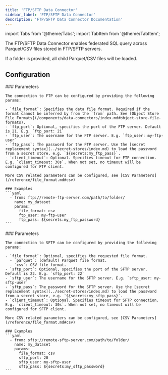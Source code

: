 ```yaml
---
title: 'FTP/SFTP Data Connector'
sidebar_label: 'FTP/SFTP Data Connector'
description: 'FTP/SFTP Data Connector Documentation'
---
```


import Tabs from '@theme/Tabs';
import TabItem from '@theme/TabItem';

The FTP/SFTP Data Connector enables federated SQL query across Parquet/CSV files stored in FTP/SFTP servers.

If a folder is provided, all child Parquet/CSV files will be loaded.

## Configuration

<Tabs>
  <TabItem value="ftp" label="FTP" default>
    ### Parameters

    The connection to FTP can be configured by providing the following params:

    - `file_format`: Specifies the data file format. Required if the format cannot be inferred by from the `from` path. See [Object Store File Formats](/components/data-connectors/index.md#object-store-file-formats).
    - `ftp_port`: Optional, specifies the port of the FTP server. Default is 21. E.g. `ftp_port: 21`
    - `ftp_user`: The username for the FTP server. E.g. `ftp_user: my-ftp-user`
    - `ftp_pass`: The password for the FTP server. Use the [secret replacement syntax](../secret-stores/index.md) to load the password from a secret store, e.g. `${secrets:my_ftp_pass}`.
    - `client_timeout`: Optional. Specifies timeout for FTP connection. E.g. `client_timeout: 30s`. When not set, no timeout will be configured for FTP client.

    More CSV related parameters can be configured, see [CSV Parameters](/reference/file_format.md#csv)

    ### Examples
    ```yaml
      - from: ftp://remote-ftp-server.com/path/to/folder/
        name: my_dataset
        params:
          file_format: csv
          ftp_user: my-ftp-user
          ftp_pass: ${secrets:my_ftp_password}
    ```

  </TabItem>
  <TabItem value="sftp" label="SFTP">
    ### Parameters

    The connection to SFTP can be configured by providing the following params:

    - `file_format`: Optional, specifies the requested file format.
      - `parquet`: (default) Parquet file format.
      - `csv`: CSV file format.
    - `sftp_port`: Optional, specifies the port of the SFTP server. Default is 22. E.g. `sftp_port: 22`
    - `sftp_user`: The username for the SFTP server. E.g. `sftp_user: my-sftp-user`
    - `sftp_pass`: The password for the SFTP server. Use the [secret replacement syntax](../secret-stores/index.md) to load the password from a secret store, e.g. `${secrets:my_sftp_pass}`.
    - `client_timeout`: Optional. Specifies timeout for SFTP connection. E.g. `client_timeout: 30s`. When not set, no timeout will be configured for SFTP client.

    More CSV related parameters can be configured, see [CSV Parameters](/reference/file_format.md#csv)

    ### Examples
    ```yaml
      - from: sftp://remote-sftp-server.com/path/to/folder/
        name: my_dataset
        params:
          file_format: csv
          sftp_port: 20
          sftp_user: my-sftp-user
          sftp_pass: ${secrets:my_sftp_password}
    ```

  </TabItem>
</Tabs>
